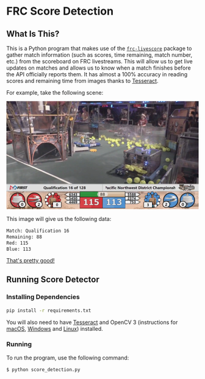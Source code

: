 # FRC Score Detection

## What Is This?

This is a Python program that makes use of the
[`frc-livescore`](https://github.com/andrewda/frc-livescore) package to gather
match information (such as scores, time remaining, match number, etc.) from the
scoreboard on FRC livestreams. This will allow us to get live updates on matches
and allows us to know when a match finishes before the API officially reports
them. It has almost a 100% accuracy in reading scores and remaining time from
images thanks to [Tesseract](https://github.com/tesseract-ocr/tesseract).

For example, take the following scene:

![Example Scene](screenshots/scene1.png)

This image will give us the following data:

```text
Match: Qualification 16
Remaining: 88
Red: 115
Blue: 113
```

[That's pretty good!](https://www.youtube.com/watch?v=JeimE8Wz6e4)

## Running Score Detector

### Installing Dependencies

```bash
pip install -r requirements.txt
```

You will also need to have [Tesseract](https://github.com/tesseract-ocr/tesseract/wiki#installation)
and OpenCV 3 (instructions for
[macOS](http://www.pyimagesearch.com/2016/12/19/install-opencv-3-on-macos-with-homebrew-the-easy-way/),
[Windows](http://docs.opencv.org/3.2.0/d5/de5/tutorial_py_setup_in_windows.html) and
[Linux](http://docs.opencv.org/3.2.0/d7/d9f/tutorial_linux_install.html))
installed.

### Running

To run the program, use the following command:

```bash
$ python score_detection.py
```
